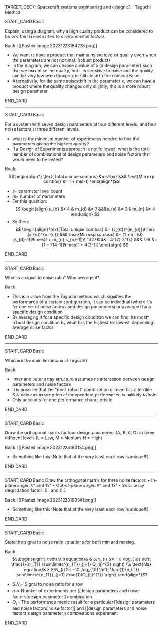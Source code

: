 TARGET_DECK: Spacecraft systems engineering and design::3 - Taguchi Method



START_CARD
Basic

Explain, using a diagram, why a high quality product can be considered to be one that is insensitive to environmental factors.

Back: 
![[Pasted image 20231223184228.png]]
-  We want to have a product that maintains the level of quality even when the parameters are not nominal. (robust product)
- In the diagram, we can choose a value of x (a design parameter) such that we maximise the quality, but it is sensitive to noise and the quality can be very low even though x is still close to the nominal value. 
- Alternatively, for the same noise/drift in the parameter x, we can have a product where the quality changes only slightly, this is a more robust design parameter

<!--ID: 1703407852175-->
END_CARD


--------

START_CARD
Basic

For a system with seven design parameters at four different levels, and four noise factors at three different levels. 
- what is the minimum number of experiments needed to find the parameters giving the highest quality? 
- If a Design of Experiments approach is not followed, what is the total number of combinations of design parameters and noise factors that would need to be tested?

Back: 
$$\begin{align*} \text{Total unique combos}  &= s^{m} &&& \text{Min exp combos}  &= 1 + m(s-1)  \end{align*}$$
- $s=$ parameter level count
- $m=$ number of parameters
- For this question:
$$ \begin{align}
s_{d} &= 4 & m_{d} &= 7  &&&s_{n} &= 3 & m_{n} &= 4 
\end{align} $$
- So then:
$$ \begin{align}
\text{Total unique combos}  &= (s_{d})^{m_{d}}\times (s_{n})^{m_{n}} &&& \text{Min exp combos}  &= [1 + m_{d}(s_{d}-1)]\times[1 + m_{n}(s_{n}-1)]\\
1327104&= 4^{7} 3^{4}  &&& 198 &=  [1 + 7(4-1)]\times[1 + 4(3-1)]
\end{align} $$
<!--ID: 1703407852185-->
END_CARD


--------

START_CARD
Basic

What is a signal to noise ratio? Why average it?

Back: 
- This is a value from the Taguchi method which signifies the performance of a certain configuration, it can be individual (where it's for one set of noise factors and design parameters) or averaged for a specific design condition
- By averaging it for a specific design condition we can find the most* robust design condition by what has the highest (or lowest, depending) average noise factor
<!--ID: 1703407852194-->
END_CARD



--------

START_CARD
Basic

What are the main limitations of Taguchi?

Back: 
- Inner and outer array structure assumes no interaction between design parameters and noise factors
- It is possible that the "most robust" combination chosen has a terrible S/N value as assumption of independent performance is unlikely to hold
- Only accounts for one performance characteristic
<!--ID: 1703407852204-->
END_CARD



--------

START_CARD
Basic

Draw the orthogonal matrix for four design parameters (A, B, C, D) at three different levels (L = Low, M = Medium, H = High)

Back: 
![[Pasted image 20231223190124.png]]
- Something like this (Note that at the very least each row is unique!!!)
<!--ID: 1703407852213-->
END_CARD


--------

START_CARD
Basic
Draw the orthogonal matrix for three noise factors:
• In-plane angle: 0° and 15°
• Out-of-plane angle: 0° and 15°
• Solar array degradation factor: 0.1 and 0.3

Back: 
![[Pasted image 20231223190301.png]]
- Something like this (Note that at the very least each row is unique!!!)
<!--ID: 1703407852222-->
END_CARD

 

--------

START_CARD
Basic

State the signal to noise ratio equations for both min and maxing.

Back: 
$$\begin{align*} \text{Min equation}& & S/N_{i}  &= -10 \log_{10} \left( \frac{1}{n_{T}} \sum\limits^{n_{T}}_{j=1} Q_{ij}^{2} \right) \\\\ \text{Max equation}& & S/N_{i}  &= -10 \log_{10} \left( \frac{1}{n_{T}} \sum\limits^{n_{T}}_{j=1} \frac{1}{Q_{ij}^{2}} \right)  \end{align*}$$


- $S/N_{i}=$ Signal to noise ratio for a row
- $n_{T}=$ Number of experiments per [[design parameters and noise factors|design parameter]] combination
- $Q_{ij}=$ The performance metric result for a particular [[design parameters and noise factors|noise factor]] and [[design parameters and noise factors|design parameter]] combinations experiment

END_CARD









